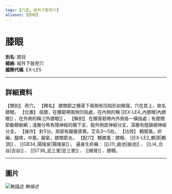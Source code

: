 ```yaml
---
tags: [穴道, 經外下肢奇穴]
aliases: [膝眼]
---
```


# 膝眼

**別名**: 膝目  
**經絡**: 經外下肢奇穴  
**國際代碼**: EX-LE5  

---

## 詳細資料
【類別】
奇穴。
【釋名】
膝關節之髕骨下兩側有凹陷形如眼窩，穴在其上，故名膝眼。
【位置】
屈膝，在髕韌帶兩側凹陷處，在內側的稱 [[EX-LE4_內膝眼|內膝眼]] ，在外側的稱 [[外膝眼]] 。
【解剖】
在髕骨韌帶內外側各一橫指處；有膝關節動靜脈網；淺層分佈有隱神經的髕下支、股外側皮神經分支，深層有脛腓總神經分支。
【操作】
針5分。局部有酸脹感覺。艾灸3～5壯。
【功效】
鶴膝風，疥癩，腿疼，中風，腳氣，膝關節炎。
【配穴】
鶴膝風：膝眼、 [[EX-LE2_鶴頂|鶴頂]] 、 [[GB34_陽陵泉|陽陵泉]] 。
遍身生疥癩： [[LI11_曲池|曲池]] 、 [[LI4_合谷|合谷]] 、 [[ST36_足三里|足三里]] 、 [[絕骨]] 、膝眼。

---

## 圖片
![無描述](https://yibian.hopto.org/pic/shu16/494.gif)
_無描述_

